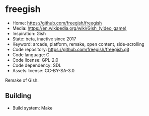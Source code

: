 # freegish

- Home: https://github.com/freegish/freegish
- Media: https://en.wikipedia.org/wiki/Gish_(video_game)
- Inspiration: Gish
- State: beta, inactive since 2017
- Keyword: arcade, platform, remake, open content, side-scrolling
- Code repository: https://github.com/freegish/freegish.git
- Code language: C
- Code license: GPL-2.0
- Code dependency: SDL
- Assets license: CC-BY-SA-3.0

Remake of Gish.

## Building

- Build system: Make
